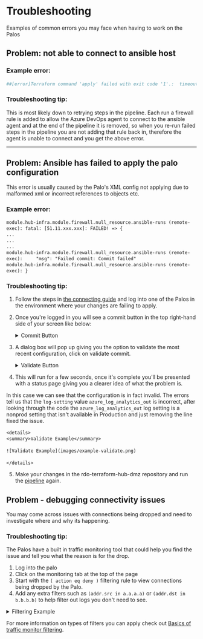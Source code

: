 # Troubleshooting 

Examples of common errors you may face when having to work on the Palos

## **Problem:** not able to connect to ansible host

### **Example error:**
```bash
##[error]Terraform command 'apply' failed with exit code '1'.:  timeout - last error: dial tcp 51.137.145.88:22: i/o timeout
```

### **Troubleshooting tip:**
This is most likely down to retrying steps in the pipeline.
Each run a firewall rule is added to allow the Azure DevOps agent to connect to the ansible agent and at the end of the pipeline it is removed, so when you re-run failed steps in the pipeline you are not adding that rule back in, therefore the agent is unable to connect and you get the above error.

---
## Problem: Ansible has failed to apply the palo configuration

This error is usually caused by the Palo's XML config not applying due to malformed xml or incorrect references to objects etc. 

### **Example error:**
```
module.hub-infra.module.firewall.null_resource.ansible-runs (remote-exec): fatal: [51.11.xxx.xxx]: FAILED! => {
...
...
...
module.hub-infra.module.firewall.null_resource.ansible-runs (remote-exec):     "msg": "Failed commit: Commit failed"
module.hub-infra.module.firewall.null_resource.ansible-runs (remote-exec): }
```

### **Troubleshooting tip:**

1. Follow the steps in [the connecting guide](connecting.md) and log into one of the Palos in the environment where your changes are failing to apply. 

2. Once you're logged in you will see a commit button in the top right-hand side of your screen like below:
    <details> 
    <summary>Commit Button</summary>

    ![Commit Button](images/palo-commit.png)
   
    </details>

3. A dialog box will pop up giving you the option to validate the most recent configuration, click on validate commit. 

    <details> 
    <summary>Validate Button</summary>

    ![Validate Button](images/validate-button.png)

    </details>

4. This will run for a few seconds, once it's complete you'll be presented with a status page giving you a clearer idea of what the problem is. 

In this case we can see that the configuration is in fact invalid. 
The errors tell us that the `log-setting` value `azure_log_analytics_out` is incorrect, after looking through the code the `azure_log_analytics_out` log setting is a nonprod setting that isn't available in Production and just removing the line fixed the issue. 

    <details> 
    <summary>Validate Example</summary>
    
    ![Validate Example](images/example-validate.png)
    
    </details>

5. Make your changes in the rdo-terraform-hub-dmz repository and run the [pipeline](https://dev.azure.com/hmcts/PlatformOperations/_build?definitionId=226&_a=summary) again.



## Problem - debugging connectivity issues
You may come across issues with connections being dropped and need to investigate where and why its happening.

### **Troubleshooting tip:**
The Palos have a built in traffic monitoring tool that could help you find the issue and tell you what the reason is for the drop.

1. Log into the palo 
2. Click on the monitoring tab at the top of the page
3. Start with the `( action eq deny )` filtering rule to view connections being dropped by the Palo.
4. Add any extra filters such as `(addr.src in a.a.a.a)` or `(addr.dst in b.b.b.b)` to help filter out logs you don't need to see.

<details>

<summary>Filtering Example</summary>

![Traffic Filtering](images/filtering.png)

</details>

For more information on types of filters you can apply check out [Basics of traffic monitor filtering](https://knowledgebase.paloaltonetworks.com/KCSArticleDetail?id=kA10g000000ClSlCAK).
